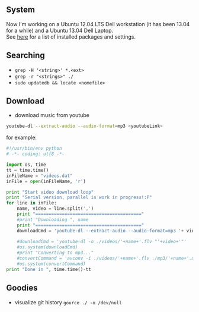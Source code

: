 <!-- 
.. link: 
.. description: 
.. tags: 
.. date: 2013/08/22 12:18:45
.. title: System tricks
.. slug: system-tricks
-->

## System

Now I'm working on a Ubuntu 12.04 LTS Dell workstation (it has been 13.04 for a while)
 and a Ubuntu 13.04 Dell Laptop.    
See [here](system.html) for a list of installed packages and settings.

## Searching

* `grep -H '<string>' *.<ext>`
* `grep -r "<strings>" ./`
* `sudo updatedb && locate <nomefile>`

## Download

* download music from youtube
````bash
youtube-dl --extract-audio --audio-format=mp3 <youtubeLink>
````
for example:    
````python
#!/usr/bin/env python
# -*- coding: utf8 -*- 

import os, time
tt = time.time()
inFileName = "videos.dat"
inFile = open(inFileName, 'r')

print "Start video download loop"
print "Serial version, parallel is work in progress!:P"
for line in inFile:
	name, video = line.split(',')
	print "========================================"
	#print "Downloading ", name
	print "========================================"
	downloadCmd = 'youtube-dl --extract-audio --audio-format=mp3 '+ videos
	
	#downloadCmd = 'youtube-dl -o ./videos/'+name+'.flv "'+video+'"'
	#os.system(downloadCmd)
	#print "Converting to mp3..."
	#convertCommand = 'avconv -i ./videos/'+name+'.flv ./mp3/'+name+'.mp3'
	#os.system(convertCommand)
print "Done in ", time.time()-tt
````

## Goodies

* visualize git history `gource ./ -o /dev/null`